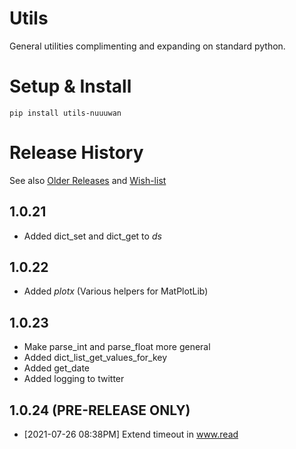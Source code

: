 # Utils

General utilities complimenting and expanding on standard python.

# Setup & Install

```
pip install utils-nuuuwan
```

# Release History
See also [Older Releases](OLDER_RELEASES.md) and [Wish-list](WISHLIST.md)

## 1.0.21

* Added dict_set and dict_get to *ds*

## 1.0.22

* Added *plotx* (Various helpers for MatPlotLib)

## 1.0.23

* Make parse_int and parse_float more general
* Added dict_list_get_values_for_key
* Added get_date
* Added logging to twitter

## 1.0.24 (PRE-RELEASE ONLY)
* [2021-07-26 08:38PM] Extend timeout in www.read
